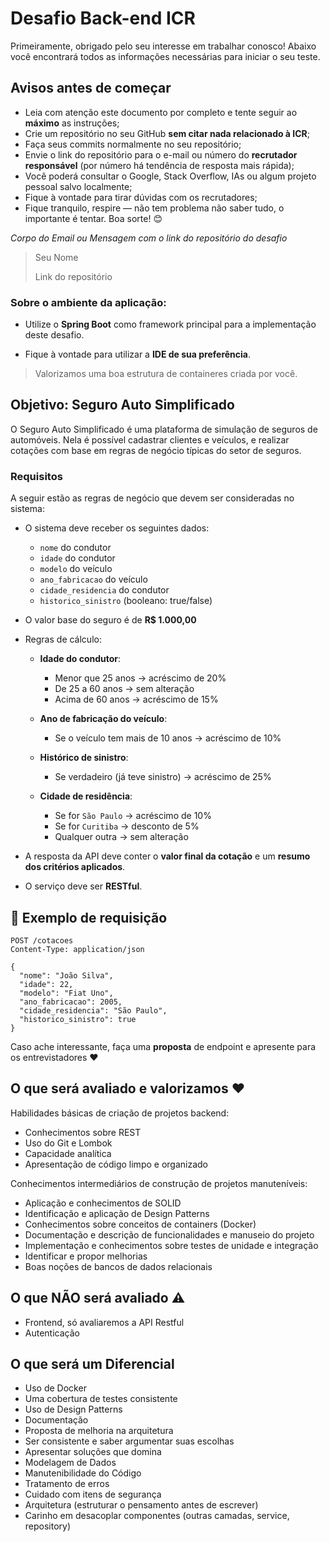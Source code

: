 # Desafio Back-end ICR

Primeiramente, obrigado pelo seu interesse em trabalhar conosco!
Abaixo você encontrará todos as informações necessárias para iniciar o seu teste.

## Avisos antes de começar

- Leia com atenção este documento por completo e tente seguir ao **máximo** as instruções;
- Crie um repositório no seu GitHub **sem citar nada relacionado à ICR**;
- Faça seus commits normalmente no seu repositório;
- Envie o link do repositório para o e-mail ou número do **recrutador responsável** (por número há tendência de resposta mais rápida);
- Você poderá consultar o Google, Stack Overflow, IAs ou algum projeto pessoal salvo localmente;
- Fique à vontade para tirar dúvidas com os recrutadores;
- Fique tranquilo, respire — não tem problema não saber tudo, o importante é tentar. Boa sorte! 😊


_Corpo do Email ou Mensagem com o link do repositório do desafio_

> Seu Nome
>
> Link do repositório
>

### Sobre o ambiente da aplicação:

- Utilize o **Spring Boot** como framework principal para a implementação deste desafio.

- Fique à vontade para utilizar a **IDE de sua preferência**.

> Valorizamos uma boa estrutura de containeres criada por você.

## Objetivo: Seguro Auto Simplificado

O Seguro Auto Simplificado é uma plataforma de simulação de seguros de automóveis. 
Nela é possível cadastrar clientes e veículos, e realizar cotações com base em regras de negócio típicas do setor de seguros.

### Requisitos

A seguir estão as regras de negócio que devem ser consideradas no sistema:

- O sistema deve receber os seguintes dados:
  - `nome` do condutor
  - `idade` do condutor
  - `modelo` do veículo
  - `ano_fabricacao` do veículo
  - `cidade_residencia` do condutor
  - `historico_sinistro` (booleano: true/false)

- O valor base do seguro é de **R$ 1.000,00**

- Regras de cálculo:

  - **Idade do condutor**:
    - Menor que 25 anos → acréscimo de 20%
    - De 25 a 60 anos → sem alteração
    - Acima de 60 anos → acréscimo de 15%

  - **Ano de fabricação do veículo**:
    - Se o veículo tem mais de 10 anos → acréscimo de 10%

  - **Histórico de sinistro**:
    - Se verdadeiro (já teve sinistro) → acréscimo de 25%

  - **Cidade de residência**:
    - Se for `São Paulo` → acréscimo de 10%
    - Se for `Curitiba` → desconto de 5%
    - Qualquer outra → sem alteração

- A resposta da API deve conter o **valor final da cotação** e um **resumo dos critérios aplicados**.
- O serviço deve ser **RESTful**.

## 🧪 Exemplo de requisição

```http
POST /cotacoes
Content-Type: application/json

{
  "nome": "João Silva",
  "idade": 22,
  "modelo": "Fiat Uno",
  "ano_fabricacao": 2005,
  "cidade_residencia": "São Paulo",
  "historico_sinistro": true
}
```

Caso ache interessante, faça uma **proposta** de endpoint e apresente para os entrevistadores :heart:

## O que será avaliado e valorizamos :heart:

Habilidades básicas de criação de projetos backend:
- Conhecimentos sobre REST
- Uso do Git e Lombok
- Capacidade analítica
- Apresentação de código limpo e organizado

Conhecimentos intermediários de construção de projetos manuteníveis:
- Aplicação e conhecimentos de SOLID
- Identificação e aplicação de Design Patterns
- Conhecimentos sobre conceitos de containers (Docker)
- Documentação e descrição de funcionalidades e manuseio do projeto
- Implementação e conhecimentos sobre testes de unidade e integração
- Identificar e propor melhorias
- Boas noções de bancos de dados relacionais

## O que NÃO será avaliado :warning:

- Frontend, só avaliaremos a API Restful
- Autenticação

## O que será um Diferencial

- Uso de Docker
- Uma cobertura de testes consistente
- Uso de Design Patterns
- Documentação
- Proposta de melhoria na arquitetura
- Ser consistente e saber argumentar suas escolhas
- Apresentar soluções que domina
- Modelagem de Dados
- Manutenibilidade do Código
- Tratamento de erros
- Cuidado com itens de segurança
- Arquitetura (estruturar o pensamento antes de escrever)
- Carinho em desacoplar componentes (outras camadas, service, repository)  
